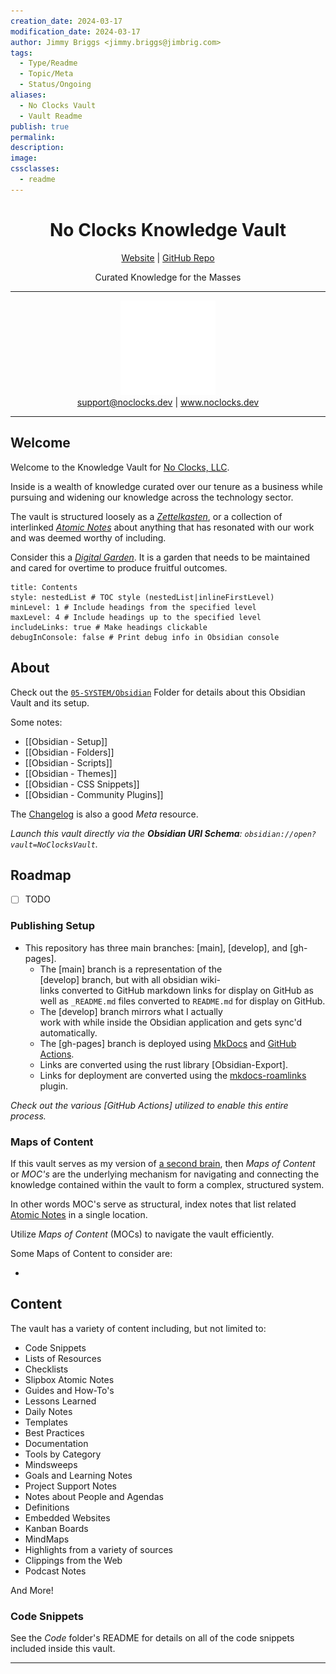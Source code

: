 ```yaml
---
creation_date: 2024-03-17
modification_date: 2024-03-17
author: Jimmy Briggs <jimmy.briggs@jimbrig.com>
tags:
  - Type/Readme
  - Topic/Meta
  - Status/Ongoing
aliases:
  - No Clocks Vault
  - Vault Readme
publish: true
permalink:
description:
image:
cssclasses:
  - readme
---
```


<h1 align="center">No Clocks Knowledge Vault</h1>
<p align="center">
    <a href="https://docs.noclocks.dev/noclocksvault/">Website</a> |
    <a href="https://github.com/noclocks/noclocksvault">GitHub Repo</a>
</p>
<p align="center">Curated Knowledge for the Masses</p>

***

<p align="center">
  <img src="https://github.com/noclocks/brand/blob/main/src/logo/badge/png/noclocks-badge-circle-white-transparent-320x320.png?raw=true" height="30%" width="30%">
  <br>
  <a href="mailto:support@noclocks.dev">support@noclocks.dev</a> | <a href="https://noclocks.dev">www.noclocks.dev</a>
</p>

***

## Welcome

Welcome to the Knowledge Vault for [No Clocks, LLC](https://github.com/noclocks).

Inside is a wealth of knowledge curated over our tenure as a business while pursuing and widening our knowledge across the technology sector.

The vault is structured loosely as a *[Zettelkasten](https://zettelkasten.de/overview/#the-introduction-to-the-zettelkasten-method)*, or a collection of interlinked *[Atomic Notes](https://zettelkasten.de/posts/create-zettel-from-reading-notes/)* about anything that has resonated with our work and was deemed worthy of including.

Consider this a *[Digital Garden]()*. It is a garden that needs to be maintained and cared for overtime to produce fruitful outcomes.

```table-of-contents
title: Contents 
style: nestedList # TOC style (nestedList|inlineFirstLevel)
minLevel: 1 # Include headings from the specified level
maxLevel: 4 # Include headings up to the specified level
includeLinks: true # Make headings clickable
debugInConsole: false # Print debug info in Obsidian console
```

## About

Check out the [`05-SYSTEM/Obsidian`](./05-SYSTEM/Obsidian/) Folder for details about this Obsidian Vault and its setup.

Some notes:

- [[Obsidian - Setup]]
- [[Obsidian - Folders]]
- [[Obsidian - Scripts]]
- [[Obsidian - Themes]]
- [[Obsidian - CSS Snippets]]
- [[Obsidian - Community Plugins]]

The [Changelog](CHANGELOG.md) is also a good *Meta* resource.

*Launch this vault directly via the **Obsidian URI Schema**: `obsidian://open?vault=NoClocksVault`.*

## Roadmap

- [ ] TODO


### Publishing Setup

* This repository has three main branches: [main], [develop], and [gh-pages].
  * The [main] branch is a representation of the [develop] branch, but with all obsidian wiki-links converted to GitHub markdown links for display on GitHub as well as `_README.md` files converted to `README.md` for display on GitHub.
  * The [develop] branch mirrors what I actually work with while inside the Obsidian application and gets sync'd automatically.
  * The [gh-pages] branch is deployed using [MkDocs]() and [GitHub Actions]().
  * Links are converted using the rust library [Obsidian-Export].
  * Links for deployment are converted using the [mkdocs-roamlinks]() plugin.

*Check out the various [GitHub Actions] utilized to enable this entire process.*

### Maps of Content

If this vault serves as my version of [a second brain](), then *Maps of Content* or *MOC's* are the underlying mechanism for navigating and connecting the knowledge contained within the vault  to form a complex, structured system.

In other words MOC's serve as structural, index notes that list related [Atomic Notes]() in a single location.

Utilize *Maps of Content* (MOCs) to navigate the vault efficiently.

Some Maps of Content to consider are:

- 

## Content

The vault has a variety of content including, but not limited to:

* Code Snippets
* Lists of Resources
* Checklists
* Slipbox Atomic Notes
* Guides and How-To's
* Lessons Learned
* Daily Notes
* Templates
* Best Practices
* Documentation
* Tools by Category
* Mindsweeps
* Goals and Learning Notes
* Project Support Notes
* Notes about People and Agendas
* Definitions
* Embedded Websites
* Kanban Boards
* MindMaps
* Highlights from a variety of sources
* Clippings from the Web
* Podcast Notes

And More!

### Code Snippets

See the *Code* folder's README for details on all of the code snippets included inside this vault.

---

[changelog]: ./CHANGELOG.md
[license]: ./LICENSE.md
[about]: ./ABOUT.md
[home]: ./HOME.md
[noclocks_website]: https://noclocks.dev
[noclocks_email]: mailto:dev@noclocks.dev
[noclocks_blog]: https://blog.noclocks.dev
[noclocks_linkedin]: https://linkedin.com/company/noclocks
[noclocks_twitter]: https://twitter.com/noclocksdev
[noclocks_sponsor]: https://pay.noclocks.dev/
[noclocks_github]: https://github.com/noclocks
[gh_jimbrig]: https://github.com/jimbrig
[gh_phoward]: https://github.com/phoward38
[gh_org]: https://github.com/noclocks
[gh_repo]: https://github.com/noclocks/NoClocksVault
[gh_repo_main]: https://github.com/noclocks/NoClocksVault/tree/main
[gh_repo_develop]: https://github.com/noclocks/NoClocksVault/tree/develop
[gh_pages]: https://docs.noclocks.dev/noclocksvault/
[gh_workflows]: https://github.com/noclocks/NoClocksVault/tree/main/.github/workflows
[obs_export_gh_repo]: https://github.com/zoni/obsidian-export
[zettelkasten_site]: https://zettelkasten.de

